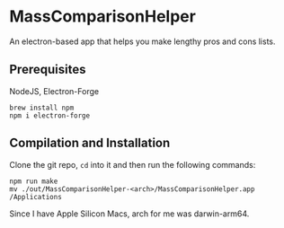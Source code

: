# MassComparisonHelper
An electron-based app that helps you make lengthy pros and cons lists.

## Prerequisites
NodeJS, Electron-Forge
```
brew install npm
npm i electron-forge
```

## Compilation and Installation
Clone the git repo, `cd` into it and then run the following commands:
```
npm run make
mv ./out/MassComparisonHelper-<arch>/MassComparisonHelper.app /Applications 
```
Since I have Apple Silicon Macs, arch for me was darwin-arm64.
